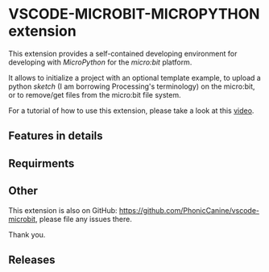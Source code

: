 # VSCODE-MICROBIT-MICROPYTHON extension

This extension provides a self-contained developing environment for developing with _MicroPython_ for the _micro:bit_ platform.

It allows to initialize a project with an optional template example, to upload a python _sketch_ (I am borrowing Processing's terminology) on the micro:bit, or to remove/get files from the micro:bit file system.

For a tutorial of how to use this extension, please take a look at this [video](link).

## Features in details

## Requirments

## Other

This extension is also on GitHub: https://github.com/PhonicCanine/vscode-microbit, please file any issues there.

Thank you.

## Releases
